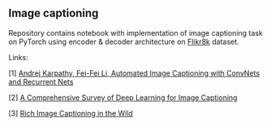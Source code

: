 ## Image captioning
Repository contains notebook with implementation of image captioning task on PyTorch using encoder & decoder architecture on
[Flikr8k](http://nlp.cs.illinois.edu/HockenmaierGroup/Framing_Image_Description/KCCA.html) dataset.

Links:

[1] [Andrej Karpathy, Fei-Fei Li, Automated Image Captioning with ConvNets and Recurrent Nets](https://cs.stanford.edu/people/karpathy/sfmltalk.pdf)

[2] [A Comprehensive Survey of Deep Learning for Image Captioning](https://arxiv.org/pdf/1810.04020.pdf)

[3] [Rich Image Captioning in the Wild](https://www.microsoft.com/en-us/research/wp-content/uploads/2016/06/ImageCaptionInWild-1.pdf)
